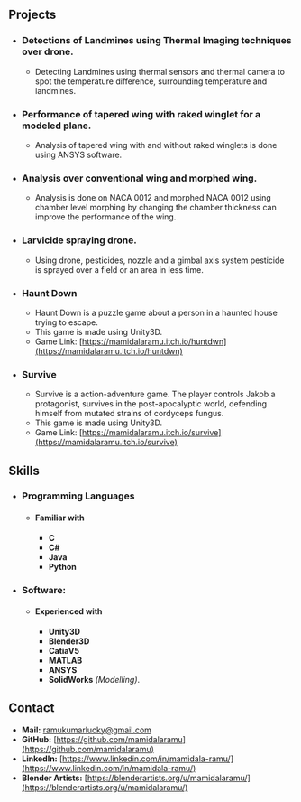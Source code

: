 ## Projects

- ### Detections of Landmines using Thermal Imaging techniques over drone.
  
  - Detecting Landmines using thermal sensors and thermal camera to spot the temperature difference, surrounding temperature and landmines.

- ### Performance of tapered wing with raked winglet for a modeled plane.

  - Analysis of tapered wing with and without raked winglets is done using ANSYS software.

- ### Analysis over conventional wing and morphed wing.

  - Analysis is done on NACA 0012 and morphed NACA 0012 using chamber level morphing by changing the chamber thickness can improve the performance of the wing.

- ### Larvicide spraying drone.

  - Using drone, pesticides, nozzle and a gimbal axis system pesticide is sprayed over a field or an area in less time.

- ### Haunt Down

  - Haunt Down is a puzzle game about a person in a haunted house trying to escape.
  - This game is made using Unity3D.
  - Game Link: [https://mamidalaramu.itch.io/huntdwn](https://mamidalaramu.itch.io/huntdwn)

- ### Survive

  - Survive is a action-adventure game. The player controls Jakob a protagonist, survives in the post-apocalyptic world, defending himself from mutated strains of cordyceps fungus.
  - This game is made using Unity3D.
  - Game Link: [https://mamidalaramu.itch.io/survive](https://mamidalaramu.itch.io/survive)

## Skills

- ### Programming Languages

  - #### Familiar with
    
    - **C**
    - **C#**
    - **Java**
    - **Python**

- ### Software:
  
  - #### Experienced with
  
    - **Unity3D**
    - **Blender3D**
    - **CatiaV5**
    - **MATLAB**
    - **ANSYS**
    - **SolidWorks** *(Modelling)*.

## Contact

- **Mail:** [ramukumarlucky@gmail.com](mailto:ramukumarlucky@gmail.com)
- **GitHub:** [https://github.com/mamidalaramu](https://github.com/mamidalaramu)
- **LinkedIn:** [https://www.linkedin.com/in/mamidala-ramu/](https://www.linkedin.com/in/mamidala-ramu/)
- **Blender Artists:** [https://blenderartists.org/u/mamidalaramu/](https://blenderartists.org/u/mamidalaramu/)
